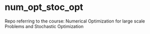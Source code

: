 # num_opt_stoc_opt
Repo referring to the course: Numerical Optimization for large scale Problems and Stochastic Optimization
